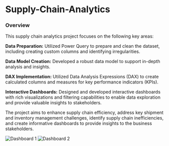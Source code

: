 # Supply-Chain-Analytics

### **Overview**

This supply chain analytics project focuses on the following key areas:

**Data Preparation:** Utilized Power Query to prepare and clean the dataset, including creating custom columns and identifying irregularities.

**Data Model Creation:** Developed a robust data model to support in-depth analysis and insights.

**DAX Implementation:** Utilized Data Analysis Expressions (DAX) to create calculated columns and measures for key performance indicators (KPIs).

**Interactive Dashboards:** Designed and developed interactive dashboards with rich visualizations and filtering capabilities to enable data exploration and provide valuable insights to stakeholders.

The project aims to enhance supply chain efficiency, address key shipment and inventory management challenges, identify supply chain inefficiencies, and create informative dashboards to provide insights to the business stakeholders. 

![Dashboard 1]((https://github.com/snowieeeee/Supply-Chain-Analytics/blob/main/supply_chain_dash1.jpg)https://github.com/snowieeeee/Supply-Chain-Analytics/blob/main/supply_chain_dash1.jpg)
![Dashboard 2](path/to/screenshot2.png](https://github.com/snowieeeee/Supply-Chain-Analytics/blob/main/supply_chain_dash4.jpg)https://github.com/snowieeeee/Supply-Chain-Analytics/blob/main/supply_chain_dash4.jpg)
